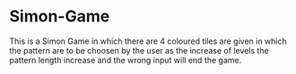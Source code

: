 # Simon-Game
This is a Simon Game in which there are 4 coloured tiles are given in which the pattern are to be choosen by the user as the increase of levels the pattern length increase and the wrong input will end the game.

